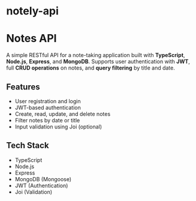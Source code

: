 # notely-api

# Notes API

A simple RESTful API for a note-taking application built with **TypeScript**, **Node.js**, **Express**, and **MongoDB**. Supports user authentication with **JWT**, full **CRUD operations** on notes, and **query filtering** by title and date.

## Features

- User registration and login
- JWT-based authentication
- Create, read, update, and delete notes
- Filter notes by date or title
- Input validation using Joi (optional)

## Tech Stack

- TypeScript
- Node.js
- Express
- MongoDB (Mongoose)
- JWT (Authentication)
- Joi (Validation)

